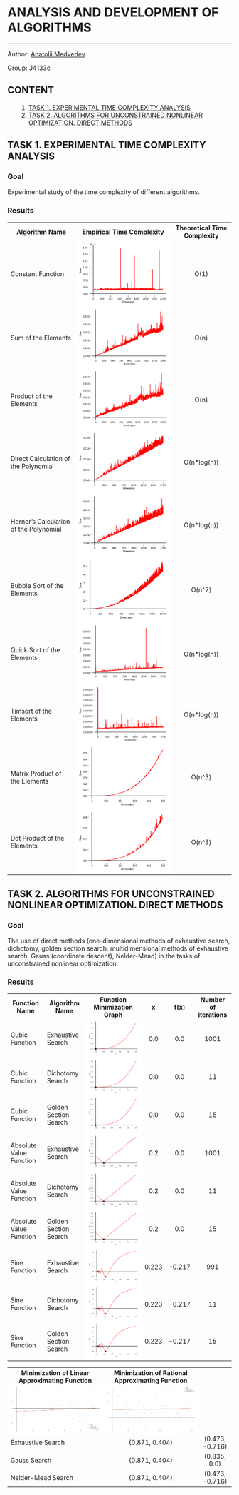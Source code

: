 <h1>ANALYSIS AND DEVELOPMENT OF ALGORITHMS</h1>
<hr></hr>

Author: <a href='https://github.com/mdvdv'>Anatolii Medvedev</a>

Group: J4133c

<a name='000'></a>
<h2>CONTENT</h2>

<ul>
    <ol type='1'>
    <li><a href='#001'>TASK 1. EXPERIMENTAL TIME COMPLEXITY ANALYSIS</a></li>
    <li><a href='#002'>TASK 2. ALGORITHMS FOR UNCONSTRAINED NONLINEAR OPTIMIZATION. DIRECT METHODS</a></li>
    </ol>
</ul>

<a name='001'></a>
<h2>TASK 1. EXPERIMENTAL TIME COMPLEXITY ANALYSIS</h2>

<h3>Goal</h3>

Experimental study of the time complexity of different algorithms.

<h3>Results</h3>

<table>
<tr>
<th>Algorithm Name</th>
<th>Empirical Time Complexity</th>
<th>Theoretical Time Complexity</th>
</tr>
<tr>
<td>Constant Function</td>
<td bgcolor=white><img src='https://github.com/mdvdv/analysis-and-development-of-algorithms/blob/main/TASK%201.%20EXPERIMENTAL%20TIME%20COMPLEXITY%20ANALYSIS/images/constant_function.png'></td>
<td align='center'><formula>O(1)</formula></td>
</tr>
<tr>
<td>Sum of the Elements</td>
<td bgcolor=white><img src='https://github.com/mdvdv/analysis-and-development-of-algorithms/blob/main/TASK%201.%20EXPERIMENTAL%20TIME%20COMPLEXITY%20ANALYSIS/images/sum_function.png'></td>
<td align='center'><formula>O(n)</formula></td>
</tr>
<tr>
<td>Product of the Elements</td>
<td bgcolor=white><img src='https://github.com/mdvdv/analysis-and-development-of-algorithms/blob/main/TASK%201.%20EXPERIMENTAL%20TIME%20COMPLEXITY%20ANALYSIS/images/product_function.png'></td>
<td align='center'><formula>O(n)</formula></td>
</tr>
<tr>
<td>Direct Calculation of the Polynomial</td>
<td bgcolor=white><img src='https://github.com/mdvdv/analysis-and-development-of-algorithms/blob/main/TASK%201.%20EXPERIMENTAL%20TIME%20COMPLEXITY%20ANALYSIS/images/naive_function.png'></td>
<td align='center'><formula>O(n*log(n))</formula></td>
</tr>
<tr>
<td>Horner’s Calculation of the Polynomial</td>
<td bgcolor=white><img src='https://github.com/mdvdv/analysis-and-development-of-algorithms/blob/main/TASK%201.%20EXPERIMENTAL%20TIME%20COMPLEXITY%20ANALYSIS/images/horner_function.png'></td>
<td align='center'><formula>O(n*log(n))</formula></td>
</tr>
<tr>
<td>Bubble Sort of the Elements</td>
<td bgcolor=white><img src='https://github.com/mdvdv/analysis-and-development-of-algorithms/blob/main/TASK%201.%20EXPERIMENTAL%20TIME%20COMPLEXITY%20ANALYSIS/images/bubblesort_function.png'></td>
<td align='center'><formula>O(n^2)</formula></td>
</tr>
<tr>
<td>Quick Sort of the Elements</td>
<td bgcolor=white><img src='https://github.com/mdvdv/analysis-and-development-of-algorithms/blob/main/TASK%201.%20EXPERIMENTAL%20TIME%20COMPLEXITY%20ANALYSIS/images/quicksort_function.png'></td>
<td align='center'><formula>O(n*log(n))</formula></td>
</tr>
<tr>
<td>Timsort of the Elements</td>
<td bgcolor=white><img src='https://github.com/mdvdv/analysis-and-development-of-algorithms/blob/main/TASK%201.%20EXPERIMENTAL%20TIME%20COMPLEXITY%20ANALYSIS/images/timsort_function.png'></td>
<td align='center'><formula>O(n*log(n))</formula></td>
</tr>
<tr>
<td>Matrix Product of the Elements</td>
<td bgcolor=white><img src='https://github.com/mdvdv/analysis-and-development-of-algorithms/blob/main/TASK%201.%20EXPERIMENTAL%20TIME%20COMPLEXITY%20ANALYSIS/images/matmul_function.png'></td>
<td align='center'><formula>O(n^3)</formula></td>
</tr>
<tr>
<td>Dot Product of the Elements</td>
<td bgcolor=white><img src='https://github.com/mdvdv/analysis-and-development-of-algorithms/blob/main/TASK%201.%20EXPERIMENTAL%20TIME%20COMPLEXITY%20ANALYSIS/images/dot_function.png'></td>
<td align='center'><formula>O(n^3)</formula></td>
</tr>
</table>

<a name='002'></a>
<h2>TASK 2. ALGORITHMS FOR UNCONSTRAINED NONLINEAR OPTIMIZATION. DIRECT METHODS</h2>

<h3>Goal</h3>

The use of direct methods (one-dimensional methods of exhaustive search, dichotomy, golden section search; multidimensional methods of exhaustive search, Gauss (coordinate descent), Nelder-Mead) in the tasks of unconstrained nonlinear optimization.

<h3>Results</h3>

<table>
<tr>
<th>Function Name</th>
<th>Algorithm Name</th>
<th>Function Minimization Graph</th>
<th>x</th>
<th>f(x)</th>
<th>Number of iterations</th>
</tr>
<tr>
<td>Cubic Function</td>
<td>Exhaustive Search</td>
<td bgcolor=white><img src='https://github.com/mdvdv/analysis-and-development-of-algorithms/blob/main/TASK%202.%20ALGORITHMS%20FOR%20UNCONSTRAINED%20NONLINEAR%20OPTIMIZATION.%20DIRECT%20METHODS/images/cubic_function.png'></td>
<td align='center'><formula>0.0</formula></td>
<td align='center'><formula>0.0</formula></td>
<td align='center'><formula>1001</formula></td>
</tr>
<tr>
<td>Cubic Function</td>
<td>Dichotomy Search</td>
<td bgcolor=white><img src='https://github.com/mdvdv/analysis-and-development-of-algorithms/blob/main/TASK%202.%20ALGORITHMS%20FOR%20UNCONSTRAINED%20NONLINEAR%20OPTIMIZATION.%20DIRECT%20METHODS/images/cubic_function.png'></td>
<td align='center'><formula>0.0</formula></td>
<td align='center'><formula>0.0</formula></td>
<td align='center'><formula>11</formula></td>
</tr>
<tr>
<td>Cubic Function</td>
<td>Golden Section Search</td>
<td bgcolor=white><img src='https://github.com/mdvdv/analysis-and-development-of-algorithms/blob/main/TASK%202.%20ALGORITHMS%20FOR%20UNCONSTRAINED%20NONLINEAR%20OPTIMIZATION.%20DIRECT%20METHODS/images/cubic_function.png'></td>
<td align='center'><formula>0.0</formula></td>
<td align='center'><formula>0.0</formula></td>
<td align='center'><formula>15</formula></td>
</tr>
<tr>
<td>Absolute Value Function</td>
<td>Exhaustive Search</td>
<td bgcolor=white><img src='https://github.com/mdvdv/analysis-and-development-of-algorithms/blob/main/TASK%202.%20ALGORITHMS%20FOR%20UNCONSTRAINED%20NONLINEAR%20OPTIMIZATION.%20DIRECT%20METHODS/images/absolute_function.png'></td>
<td align='center'><formula>0.2</formula></td>
<td align='center'><formula>0.0</formula></td>
<td align='center'><formula>1001</formula></td>
</tr>
<tr>
<td>Absolute Value Function</td>
<td>Dichotomy Search</td>
<td bgcolor=white><img src='https://github.com/mdvdv/analysis-and-development-of-algorithms/blob/main/TASK%202.%20ALGORITHMS%20FOR%20UNCONSTRAINED%20NONLINEAR%20OPTIMIZATION.%20DIRECT%20METHODS/images/absolute_function.png'></td>
<td align='center'><formula>0.2</formula></td>
<td align='center'><formula>0.0</formula></td>
<td align='center'><formula>11</formula></td>
</tr>
<tr>
<td>Absolute Value Function</td>
<td>Golden Section Search</td>
<td bgcolor=white><img src='https://github.com/mdvdv/analysis-and-development-of-algorithms/blob/main/TASK%202.%20ALGORITHMS%20FOR%20UNCONSTRAINED%20NONLINEAR%20OPTIMIZATION.%20DIRECT%20METHODS/images/absolute_function.png'></td>
<td align='center'><formula>0.2</formula></td>
<td align='center'><formula>0.0</formula></td>
<td align='center'><formula>15</formula></td>
</tr>
<tr>
<td>Sine Function</td>
<td>Exhaustive Search</td>
<td bgcolor=white><img src='https://github.com/mdvdv/analysis-and-development-of-algorithms/blob/main/TASK%202.%20ALGORITHMS%20FOR%20UNCONSTRAINED%20NONLINEAR%20OPTIMIZATION.%20DIRECT%20METHODS/images/sine_function.png'></td>
<td align='center'><formula>0.223</formula></td>
<td align='center'><formula>-0.217</formula></td>
<td align='center'><formula>991</formula></td>
</tr>
<tr>
<td>Sine Function</td>
<td>Dichotomy Search</td>
<td bgcolor=white><img src='https://github.com/mdvdv/analysis-and-development-of-algorithms/blob/main/TASK%202.%20ALGORITHMS%20FOR%20UNCONSTRAINED%20NONLINEAR%20OPTIMIZATION.%20DIRECT%20METHODS/images/sine_function.png'></td>
<td align='center'><formula>0.223</formula></td>
<td align='center'><formula>-0.217</formula></td>
<td align='center'><formula>11</formula></td>
</tr>
<tr>
<td>Sine Function</td>
<td>Golden Section Search</td>
<td bgcolor=white><img src='https://github.com/mdvdv/analysis-and-development-of-algorithms/blob/main/TASK%202.%20ALGORITHMS%20FOR%20UNCONSTRAINED%20NONLINEAR%20OPTIMIZATION.%20DIRECT%20METHODS/images/sine_function.png'></td>
<td align='center'><formula>0.223</formula></td>
<td align='center'><formula>-0.217</formula></td>
<td align='center'><formula>15</formula></td>
</tr>

<table>
<tr>
<th>Minimization of Linear Approximating Function</th>
<th>Minimization of Rational Approximating Function</th>
</tr>
<tr>
<td bgcolor=white><img src='https://github.com/mdvdv/analysis-and-development-of-algorithms/blob/main/TASK%202.%20ALGORITHMS%20FOR%20UNCONSTRAINED%20NONLINEAR%20OPTIMIZATION.%20DIRECT%20METHODS/images/linear_approximant.png'></td>
<td bgcolor=white><img src='https://github.com/mdvdv/analysis-and-development-of-algorithms/blob/main/TASK%202.%20ALGORITHMS%20FOR%20UNCONSTRAINED%20NONLINEAR%20OPTIMIZATION.%20DIRECT%20METHODS/images/rational_approximant.png'></td>
</tr>
<tr>
<td><formula>Exhaustive Search</formula></td>
<td align='center'><formula>(0.871, 0.404)</formula></td>
<td align='center'><formula>(0.473, -0.716)</formula></td>
</tr>
<tr>
<td><formula>Gauss Search</formula></td>
<td align='center'><formula>(0.871, 0.404)</formula></td>
<td align='center'><formula>(0.835, 0.0)</formula></td>
</tr>
<tr>
<td><formula>Nelder-Mead Search</formula></td>
<td align='center'><formula>(0.871, 0.404)</formula></td>
<td align='center'><formula>(0.473, -0.716)</formula></td>
</tr>